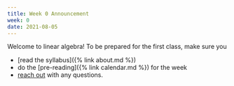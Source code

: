 ```yaml
---
title: Week 0 Announcement
week: 0
date: 2021-08-05
---
```


Welcome to linear algebra! To be prepared for the first class, make sure you 
- [read the syllabus]({% link about.md %})
- do the [pre-reading]({% link calendar.md %}) for the week 
- [reach out](mailto:ballard@math.sc.edu) with any questions. 
